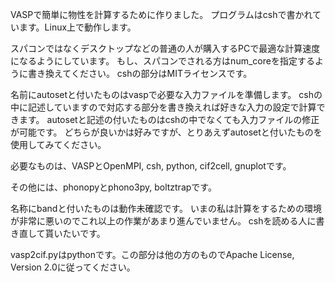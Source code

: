 VASPで簡単に物性を計算するために作りました。
プログラムはcshで書かれています。Linux上で動作します。

スパコンではなくデスクトップなどの普通の人が購入するPCで最適な計算速度になるようにしています。
もし、スパコンでされる方はnum_coreを指定するように書き換えてください。
cshの部分はMITライセンスです。

名前にautosetと付いたものはvaspで必要な入力ファイルを準備します。
cshの中に記述していますので対応する部分を書き換えれば好きな入力の設定で計算できます。
autosetと記述の付いたものはcshの中でなくても入力ファイルの修正が可能です。
どちらが良いかは好みですが、とりあえずautosetと付いたものを使用してみてください。

必要なものは、VASPとOpenMPI, csh, python, cif2cell, gnuplotです。

その他には、phonopyとphono3py, boltztrapです。

名称にbandと付いたものは動作未確認です。
いまの私は計算をするための環境が非常に悪いのでこれ以上の作業があまり進んでいません。
cshを読める人に書き直して貰いたいです。

vasp2cif.pyはpythonです。この部分は他の方のものでApache License, Version 2.0に従ってください。
